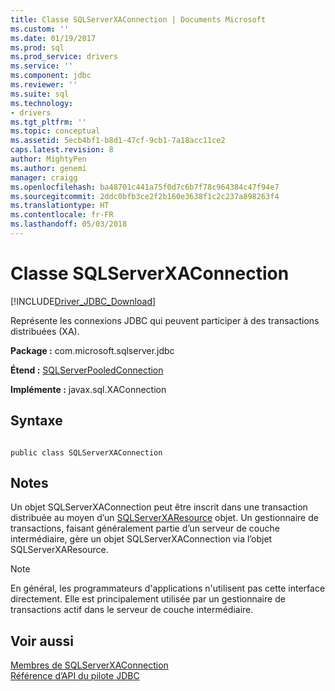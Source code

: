 ```yaml
---
title: Classe SQLServerXAConnection | Documents Microsoft
ms.custom: ''
ms.date: 01/19/2017
ms.prod: sql
ms.prod_service: drivers
ms.service: ''
ms.component: jdbc
ms.reviewer: ''
ms.suite: sql
ms.technology:
- drivers
ms.tgt_pltfrm: ''
ms.topic: conceptual
ms.assetid: 5ecb4bf1-b8d1-47cf-9cb1-7a18acc11ce2
caps.latest.revision: 8
author: MightyPen
ms.author: genemi
manager: craigg
ms.openlocfilehash: ba48701c441a75f0d7c6b7f78c964384c47f94e7
ms.sourcegitcommit: 2ddc0bfb3ce2f2b160e3638f1c2c237a898263f4
ms.translationtype: HT
ms.contentlocale: fr-FR
ms.lasthandoff: 05/03/2018
---
```

# <a name="sqlserverxaconnection-class"></a>Classe SQLServerXAConnection
[!INCLUDE[Driver_JDBC_Download](../../../includes/driver_jdbc_download.md)]

  Représente les connexions JDBC qui peuvent participer à des transactions distribuées (XA).  
  
 **Package :** com.microsoft.sqlserver.jdbc  
  
 **Étend :** [SQLServerPooledConnection](../../../connect/jdbc/reference/sqlserverpooledconnection-class.md)  
  
 **Implémente :** javax.sql.XAConnection  
  
## <a name="syntax"></a>Syntaxe  
  
```  
  
public class SQLServerXAConnection  
```  
  
## <a name="remarks"></a>Notes  
 Un objet SQLServerXAConnection peut être inscrit dans une transaction distribuée au moyen d’un [SQLServerXAResource](../../../connect/jdbc/reference/sqlserverxaresource-class.md) objet. Un gestionnaire de transactions, faisant généralement partie d’un serveur de couche intermédiaire, gère un objet SQLServerXAConnection via l’objet SQLServerXAResource.  
  
> [!NOTE]  
>  En général, les programmateurs d'applications n'utilisent pas cette interface directement. Elle est principalement utilisée par un gestionnaire de transactions actif dans le serveur de couche intermédiaire.  
  
## <a name="see-also"></a>Voir aussi  
 [Membres de SQLServerXAConnection](../../../connect/jdbc/reference/sqlserverxaconnection-members.md)   
 [Référence d’API du pilote JDBC](../../../connect/jdbc/reference/jdbc-driver-api-reference.md)  
  
  
